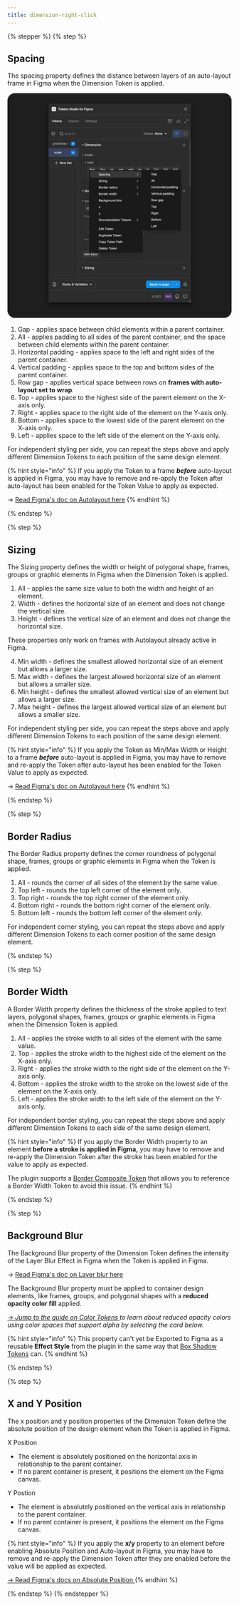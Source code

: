 ```yaml
---
title: dimension-right-click
---
```


{% stepper %}
{% step %}
## Spacing

The spacing property defines the distance between layers of an auto-layout frame in Figma when the Dimension Token is applied. &#x20;

<img src="../assets/tokens-dimension-rightClick-spacing-V2-01.png" alt="" data-size="original">



1. Gap - applies space between child elements within a parent container.
2. All - applies padding to all sides of the parent container, and the space between child elements within the parent container.&#x20;
3. Horizontal padding - applies space to the left and right sides of the parent container.
4. Vertical padding - applies space to the top and bottom sides of the parent container.
5. Row gap - applies vertical space between rows on **frames with auto-layout set to wrap**.
6. Top - applies space to the highest side of the parent element on the X-axis only.&#x20;
7. Right - applies space to the right side of the element on the Y-axis only.
8. Bottom - applies space to the lowest side of the parent element on the X-axis only.&#x20;
9. Left - applies space to the left side of the element on the Y-axis only.

For independent styling per side, you can repeat the steps above and apply different Dimension Tokens to each position of the same design element.

{% hint style="info" %}
If you apply the Token to a frame _**before**_ auto-layout is applied in Figma, you may have to remove and re-apply the Token after auto-layout has been enabled for the Token Value to apply as expected.

→ [Read Figma's doc on Autolayout here](https://help.figma.com/hc/en-us/articles/360040451373-Explore-auto-layout-properties)
{% endhint %}


{% endstep %}

{% step %}
## Sizing

The Sizing property defines the width or height of polygonal shape, frames, groups or graphic elements in Figma when the Dimension Token is applied. &#x20;



1. All - applies the same size value to both the width and height of an element.
2. Width - defines the horizontal size of an element and does not change the vertical size.&#x20;
3. Height - defines the vertical size of an element and does not change the horizontal size.&#x20;

These properties only work on frames with Autolayout already active in Figma.

4. Min width - defines the smallest allowed horizontal size of an element but allows a larger size.&#x20;
5. Max width - defines the largest allowed horizontal size of an element but allows a smaller size.&#x20;
6. Min height - defines the smallest allowed vertical size of an element but allows a larger size.
7. Max height - defines the largest allowed vertical size of an element but allows a smaller size.

For independent styling per side, you can repeat the steps above and apply different Dimension Tokens to each position of the same design element.

{% hint style="info" %}
If you apply the Token as Min/Max Width or Height to a frame _**before**_ auto-layout is applied in Figma, you may have to remove and re-apply the Token after auto-layout has been enabled for the Token Value to apply as expected.

→ [Read Figma's doc on Autolayout here](https://help.figma.com/hc/en-us/articles/360040451373-Explore-auto-layout-properties)
{% endhint %}


{% endstep %}

{% step %}
## Border Radius

The Border Radius property defines the corner roundness of polygonal shape, frames, groups or graphic elements in Figma when the Token is applied. &#x20;



1. All - rounds the corner of all sides of the element by the same value.
2. Top left - rounds the top left corner of the element only.
3. Top right - rounds the top right corner of the element only.
4. Bottom right - rounds the bottom right corner of the element only.
5. Bottom left - rounds the bottom left corner of the element only.&#x20;

For independent corner styling, you can repeat the steps above and apply different Dimension Tokens to each corner position of the same design element.


{% endstep %}

{% step %}
## Border Width

A Border Width property defines the thickness of the stroke applied to text layers, polygonal shapes, frames, groups or graphic elements in Figma when the Dimension Token is applied. &#x20;



1. All - applies the stroke width to all sides of the element with the same value.
2. Top - applies the stroke width to the highest side of the element on the X-axis only.
3. Right - applies the stroke width to the right side of the element on the Y-axis only.
4. Bottom - applies the stroke width to the stroke on the lowest side of the element on the X-axis only.
5. Left - applies the stroke width to the left side of the element on the Y-axis only.

For independent border styling, you can repeat the steps above and apply different Dimension Tokens to each side of the same design element.&#x20;

{% hint style="info" %}
If you apply the Border Width property to an element **before a stroke is applied in Figma,** you may have to remove and re-apply the Dimension Token after the stroke has been enabled for the value to apply as expected.

The plugin supports a [Border Composite Token](../../manage-tokens/token-types/border.md) that allows you to reference a Border Width Token to avoid this issue.
{% endhint %}


{% endstep %}

{% step %}
## Background Blur

The Background Blur property of the Dimension Token defines the intensity of the Layer Blur Effect in Figma when the Token is applied in Figma.&#x20;

→ [Read Figma's doc on Layer blur here](https://help.figma.com/hc/en-us/articles/360041488473-Apply-shadow-or-blur-effects#blur)

The Background Blur property must be applied to container design elements, like frames, groups, and polygonal shapes with a **reduced opacity color fill** applied.

[_→ Jump to the guide on Color Tokens_ ](../../manage-tokens/token-types/color/)_to learn about reduced opacity colors using color spaces that support alpha by selecting the card below._

{% hint style="info" %}
This property can't yet be Exported to Figma as a reusable **Effect Style** from the plugin in the same way that [Box Shadow Tokens](../../manage-tokens/token-types/box-shadow.md) can.
{% endhint %}


{% endstep %}

{% step %}
## X and Y Position

The x position and y position properties of the Dimension Token define the absolute position of the design element when the Token is applied in Figma.&#x20;

X Position

* The element is absolutely positioned on the horizontal axis in relationship to the parent container.
* If no parent container is present, it positions the element on the Figma canvas.

Y Postion

* The element is absolutely positioned on the vertical axis in relationship to the parent container.
* If no parent container is present, it positions the element on the Figma canvas.

{% hint style="info" %}
If you apply the **x/y** property to an element before enabling Absolute Position and Auto-layout in Figma, you may have to remove and re-apply the Dimension Token after they are enabled before the value will be applied as expected.&#x20;

[→ Read Figma's docs on Absolute Position ](https://help.figma.com/hc/en-us/articles/360039956914-Adjust-alignment-rotation-and-position#h_01HNBH55654RRGKMTFTB9MT1KX)
{% endhint %}


{% endstep %}
{% endstepper %}
